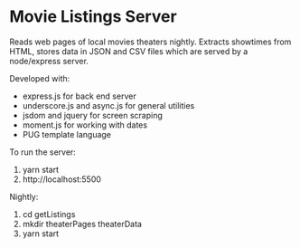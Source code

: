 # Movie Listings Server

Reads web pages of local movies theaters nightly. Extracts showtimes from HTML, stores data in JSON and CSV files which are served by a node/express server.

Developed with:
- express.js for back end server
- underscore.js and async.js for general utilities
- jsdom and jquery for screen scraping
- moment.js for working with dates
- PUG template language

To run the server:
1. yarn start
2. http://localhost:5500

Nightly:
1. cd getListings
2. mkdir theaterPages theaterData
3. yarn start



